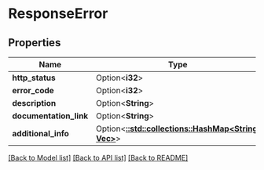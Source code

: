 # ResponseError

## Properties

Name | Type | Description | Notes
------------ | ------------- | ------------- | -------------
**http_status** | Option<**i32**> |  | [optional]
**error_code** | Option<**i32**> |  | [optional]
**description** | Option<**String**> |  | [optional]
**documentation_link** | Option<**String**> |  | [optional]
**additional_info** | Option<[**::std::collections::HashMap<String, Vec<String>>**](array.md)> |  | [optional]

[[Back to Model list]](../README.md#documentation-for-models) [[Back to API list]](../README.md#documentation-for-api-endpoints) [[Back to README]](../README.md)



